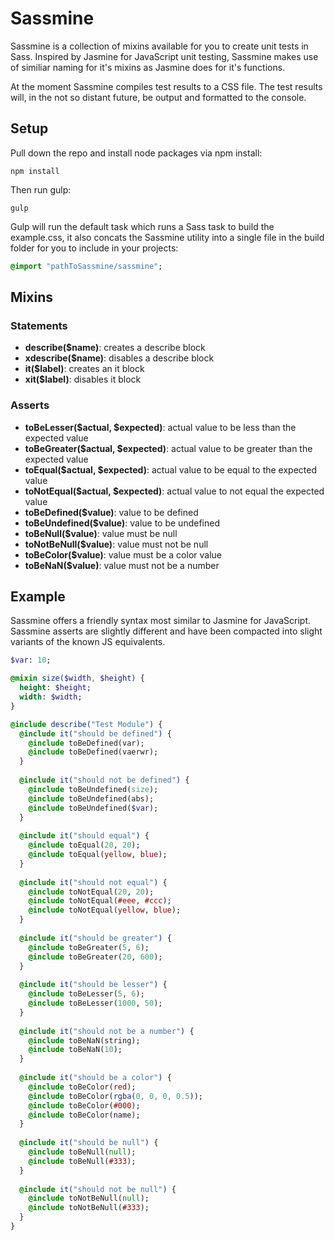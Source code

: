 # Sassmine
Sassmine is a collection of mixins available for you to create 
unit tests in Sass. Inspired by Jasmine for JavaScript unit testing, 
Sassmine makes use of similiar naming for it's mixins as Jasmine does for it's functions. 

At the moment Sassmine compiles test results to a CSS file. The test 
results will, in the not so distant future, be output and formatted to the console. 

## Setup
Pull down the repo and install node packages via npm install:

``` 
npm install
```
Then run gulp:

``` 
gulp
```
Gulp will run the default task which runs a Sass task
to build the example.css, it also concats the Sassmine 
utility into a single file in the build folder for you 
to include in your projects:

```sass
@import "pathToSassmine/sassmine";
``` 

## Mixins
### Statements
- **describe($name)**: creates a describe block
- **xdescribe($name)**: disables a describe block
- **it($label)**: creates an it block
- **xit($label)**: disables it block

### Asserts
- **toBeLesser($actual, $expected)**: actual value to be less than the expected value
- **toBeGreater($actual, $expected)**: actual value to be greater than the expected value
- **toEqual($actual, $expected)**: actual value to be equal to the expected value
- **toNotEqual($actual, $expected)**: actual value to not equal the expected value
- **toBeDefined($value)**: value to be defined
- **toBeUndefined($value)**: value to be undefined
- **toBeNull($value)**: value must be null
- **toNotBeNull($value)**: value must not be null
- **toBeColor($value)**: value must be a color value
- **toBeNaN($value)**: value must not be a number

## Example
Sassmine offers a friendly syntax most similar to Jasmine
for JavaScript. Sassmine asserts are slightly different and have been
compacted into slight variants of the known JS equivalents. 

```sass
$var: 10;

@mixin size($width, $height) {
  height: $height;
  width: $width;
}

@include describe("Test Module") {
  @include it("should be defined") {
    @include toBeDefined(var);  
    @include toBeDefined(vaerwr);
  }
  
  @include it("should not be defined") {
    @include toBeUndefined(size);
    @include toBeUndefined(abs);
    @include toBeUndefined($var);
  }
  
  @include it("should equal") {
    @include toEqual(20, 20);
    @include toEqual(yellow, blue);
  }
  
  @include it("should not equal") {
    @include toNotEqual(20, 20);
    @include toNotEqual(#eee, #ccc);
    @include toNotEqual(yellow, blue);
  }
  
  @include it("should be greater") {
    @include toBeGreater(5, 6);
    @include toBeGreater(20, 600);
  }
  
  @include it("should be lesser") {
    @include toBeLesser(5, 6);
    @include toBeLesser(1000, 50);
  }
  
  @include it("should not be a number") {
    @include toBeNaN(string);
    @include toBeNaN(10);
  }
  
  @include it("should be a color") {
    @include toBeColor(red);  
    @include toBeColor(rgba(0, 0, 0, 0.5));  
    @include toBeColor(#000);
    @include toBeColor(name);
  }
  
  @include it("should be null") {
    @include toBeNull(null);
    @include toBeNull(#333);
  }
  
  @include it("should not be null") {
    @include toNotBeNull(null);
    @include toNotBeNull(#333);
  }
}
```